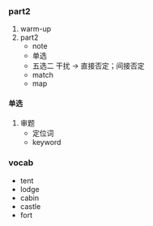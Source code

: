 ### part2

1. warm-up
2. part2
    - note
    - 单选
    - 五选二               干扰 -> 直接否定；间接否定
    - match
    - map
    
   
#### 单选
1. 审题
    - 定位词
    - keyword
    
  
### vocab
- tent 
- lodge
- cabin
- castle
- fort

    